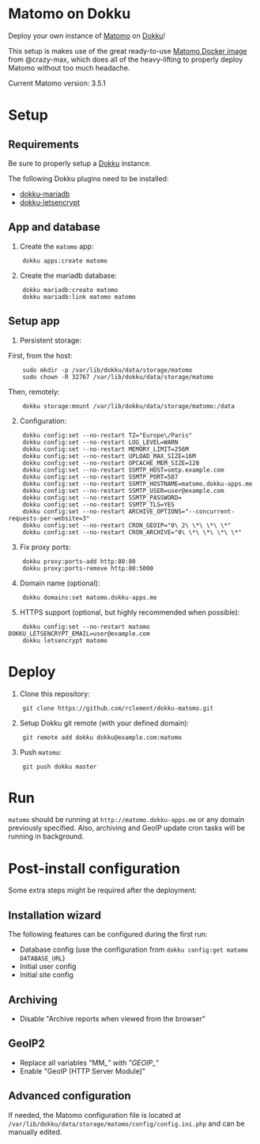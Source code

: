 # Matomo on Dokku

Deploy your own instance of [Matomo](https://matomo.org) on
[Dokku](https://github.com/dokku/dokku)!

This setup is makes use of the great ready-to-use
[Matomo Docker image](https://github.com/crazy-max/docker-matomo) from @crazy-max,
which does all of the heavy-lifting to properly deploy Matomo without too much headache.

Current Matomo version: 3.5.1

# Setup

## Requirements

Be sure to properly setup a [Dokku](https://github.com/dokku/dokku) instance.

The following Dokku plugins need to be installed:

- [dokku-mariadb](https://github.com/dokku/dokku-mariadb)
- [dokku-letsencrypt](https://github.com/dokku/dokku-letsencrypt)

## App and database

1. Create the `matomo` app:

```
    dokku apps:create matomo
```

2. Create the mariadb database:

```
    dokku mariadb:create matomo
    dokku mariadb:link matomo matomo
```

## Setup app

1. Persistent storage:

First, from the host:

```
    sudo mkdir -p /var/lib/dokku/data/storage/matomo
    sudo chown -R 32767 /var/lib/dokku/data/storage/matomo
```

Then, remotely:

```
    dokku storage:mount /var/lib/dokku/data/storage/matomo:/data
```

2. Configuration:

```
    dokku config:set --no-restart TZ="Europe\/Paris"
    dokku config:set --no-restart LOG_LEVEL=WARN
    dokku config:set --no-restart MEMORY_LIMIT=256M
    dokku config:set --no-restart UPLOAD_MAX_SIZE=16M
    dokku config:set --no-restart OPCACHE_MEM_SIZE=128
    dokku config:set --no-restart SSMTP_HOST=smtp.example.com
    dokku config:set --no-restart SSMTP_PORT=587
    dokku config:set --no-restart SSMTP_HOSTNAME=matomo.dokku-apps.me
    dokku config:set --no-restart SSMTP_USER=user@example.com
    dokku config:set --no-restart SSMTP_PASSWORD=
    dokku config:set --no-restart SSMTP_TLS=YES
    dokku config:set --no-restart ARCHIVE_OPTIONS="--concurrent-requests-per-website=3"
    dokku config:set --no-restart CRON_GEOIP="0\ 2\ \*\ \*\ \*"
    dokku config:set --no-restart CRON_ARCHIVE="0\ \*\ \*\ \*\ \*"
```

3. Fix proxy ports:

```
    dokku proxy:ports-add http:80:80
    dokku proxy:ports-remove http:80:5000
```

4. Domain name (optional):

```
    dokku domains:set matomo.dokku-apps.me
```

5. HTTPS support (optional, but highly recommended when possible):

```
    dokku config:set --no-restart matomo DOKKU_LETSENCRYPT_EMAIL=user@example.com
    dokku letsencrypt matomo
```

# Deploy

1. Clone this repository:

```
    git clone https://github.com/rclement/dokku-matomo.git
```

2. Setup Dokku git remote (with your defined domain):

```
    git remote add dokku dokku@example.com:matomo
```

3. Push `matomo`:

```
    git push dokku master
```

# Run

`matomo` should be running at `http://matomo.dokku-apps.me` or any domain previously specified.
Also, archiving and GeoIP update cron tasks will be running in background.

# Post-install configuration

Some extra steps might be required after the deployment:

## Installation wizard

The following features can be configured during the first run:

- Database config (use the configuration from `dokku config:get matomo DATABASE_URL`)
- Initial user config
- Initial site config

## Archiving

- Disable "Archive reports when viewed from the browser"

## GeoIP2

- Replace all variables "MM_*" with "GEOIP_*"
- Enable "GeoIP (HTTP Server Module)"

## Advanced configuration

If needed, the Matomo configuration file is located at `/var/lib/dokku/data/storage/matomo/config/config.ini.php`
and can be manually edited.

